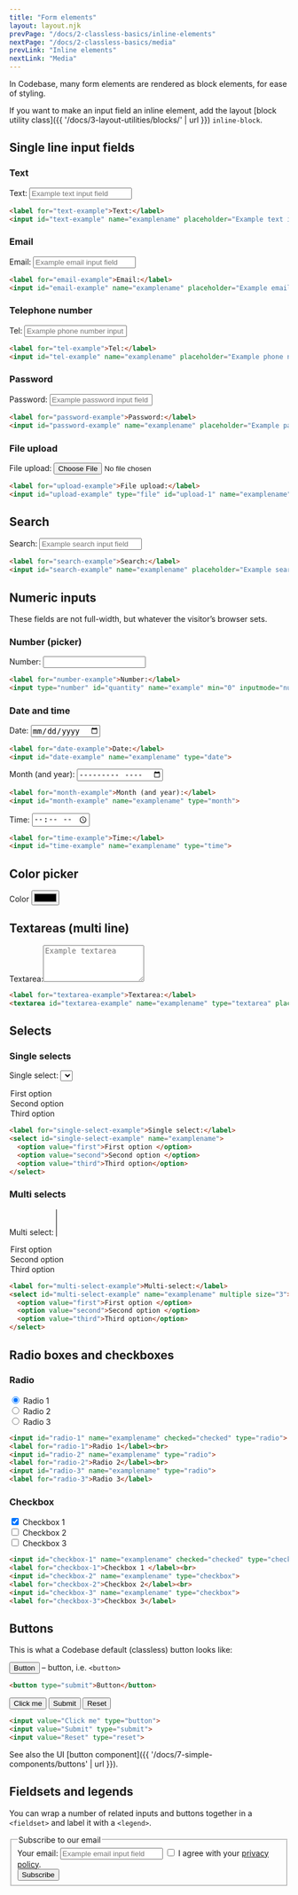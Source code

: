 ```yaml
---
title: "Form elements"
layout: layout.njk
prevPage: "/docs/2-classless-basics/inline-elements"
nextPage: "/docs/2-classless-basics/media"
prevLink: "Inline elements"
nextLink: "Media"
---
```


In Codebase, many form elements are rendered as block elements, for ease of styling.

If you want to make an input field an inline element, add the layout [block utility class]({{ '/docs/3-layout-utilities/blocks/' | url }}) `inline-block`.

## Single line input fields

### Text

<label for="text-example">Text:</label>
<input id="text-example" name="examplename" placeholder="Example text input field" type="text">

```html
<label for="text-example">Text:</label>
<input id="text-example" name="examplename" placeholder="Example text input field" type="text">
```

### Email

<label for="email-example">Email:</label>
<input id="email-example" name="examplename" placeholder="Example email input field" type="email">

```html
<label for="email-example">Email:</label>
<input id="email-example" name="examplename" placeholder="Example email input field" type="email">
```

### Telephone number

<label for="tel-example">Tel:</label>
<input id="tel-example" name="examplename" placeholder="Example phone number input field" type="tel">

```html
<label for="tel-example">Tel:</label>
<input id="tel-example" name="examplename" placeholder="Example phone number input field" type="tel">
```

### Password

<label for="password-example">Password:</label>
<input id="password-example" name="examplename" placeholder="Example password input field" type="password">

```html
<label for="password-example">Password:</label>
<input id="password-example" name="examplename" placeholder="Example password input field" type="password">
```

### File upload

<label for="upload-example">File upload:</label>
<input id="upload-example" type="file" id="upload-1" name="examplename" accept="image/png, image/jpeg">

```html
<label for="upload-example">File upload:</label>
<input id="upload-example" type="file" id="upload-1" name="examplename" accept="image/png, image/jpeg">
```

## Search

<label for="search-example">Search:</label>
<input id="search-example" name="examplename" placeholder="Example search input field" type="search">

```html
<label for="search-example">Search:</label>
<input id="search-example" name="examplename" placeholder="Example search input field" type="search">
```

## Numeric inputs

These fields are not full-width, but whatever the visitor’s browser sets.

### Number (picker)

<label for="number-example">Number:</label>
<input type="number" id="quantity" name="example" min="0" inputmode="numeric" pattern="\d*">

```html
<label for="number-example">Number:</label>
<input type="number" id="quantity" name="example" min="0" inputmode="numeric" pattern="\d*">
```

### Date and time

<label for="date-example">Date:</label>
<input id="date-example" name="examplename" type="date">

```html
<label for="date-example">Date:</label>
<input id="date-example" name="examplename" type="date">
```

<label for="month-example">Month (and year):</label>
<input id="month-example" name="examplename" type="month">

```html
<label for="month-example">Month (and year):</label>
<input id="month-example" name="examplename" type="month">
```

<label for="time-example">Time:</label>
<input id="time-example" name="examplename" type="time">

```html
<label for="time-example">Time:</label>
<input id="time-example" name="examplename" type="time">
```

## Color picker

<label for="color-example">Color</label>
<input type="color" id="color-example">

## Textareas (multi line)

<label for="textarea-example">Textarea:</label><textarea id="textarea-example" name="examplename" type="textarea" placeholder="Example textarea" rows="4"></textarea>

```html
<label for="textarea-example">Textarea:</label>
<textarea id="textarea-example" name="examplename" type="textarea" placeholder="Example textarea" rows="4"></textarea>
```

## Selects

### Single selects

<label for="single-select-example">Single select:</label>
<select id="single-select-example" name="examplename">
  <option value="first">First option </option>
  <option value="second">Second option </option>
  <option value="third">Third option</option>
</select>

```html
<label for="single-select-example">Single select:</label>
<select id="single-select-example" name="examplename">
  <option value="first">First option </option>
  <option value="second">Second option </option>
  <option value="third">Third option</option>
</select>
```

### Multi selects

<label for="multi-select-example">Multi select:</label>
<select id="multi-select-example" name="examplename" multiple size="3">
  <option value="first">First option </option>
  <option value="second">Second option </option>
  <option value="third">Third option</option>
</select>

```html
<label for="multi-select-example">Multi-select:</label>
<select id="multi-select-example" name="examplename" multiple size="3">
  <option value="first">First option </option>
  <option value="second">Second option </option>
  <option value="third">Third option</option>
</select>
```

## Radio boxes and checkboxes

### Radio

<form class="mb-3">
  <input id="radio-1" name="examplename" checked="checked" type="radio">
  <label for="radio-1">Radio 1</label><br>
  <input id="radio-2" name="examplename" type="radio">
  <label for="radio-2">Radio 2</label><br>
  <input id="radio-3" name="examplename" type="radio">
  <label for="radio-3">Radio 3</label>
</form>

```html
<input id="radio-1" name="examplename" checked="checked" type="radio">
<label for="radio-1">Radio 1</label><br>
<input id="radio-2" name="examplename" type="radio">
<label for="radio-2">Radio 2</label><br>
<input id="radio-3" name="examplename" type="radio">
<label for="radio-3">Radio 3</label>
```

### Checkbox

<form class="mb-3">
  <input id="checkbox-1" name="examplename" checked="checked" type="checkbox">
  <label for="checkbox-1">Checkbox 1 </label><br>
  <input id="checkbox-2" name="examplename" type="checkbox">
  <label for="checkbox-2">Checkbox 2</label><br>
  <input id="checkbox-3" name="examplename" type="checkbox">
  <label for="checkbox-3">Checkbox 3</label>
</form>

```html
<input id="checkbox-1" name="examplename" checked="checked" type="checkbox">
<label for="checkbox-1">Checkbox 1 </label><br>
<input id="checkbox-2" name="examplename" type="checkbox">
<label for="checkbox-2">Checkbox 2</label><br>
<input id="checkbox-3" name="examplename" type="checkbox">
<label for="checkbox-3">Checkbox 3</label>
```

## Buttons

This is what a Codebase default (classless) button looks like:

<button type="submit">Button</button> – button, i.e. `<button>`

```html
<button type="submit">Button</button>
```

<p>
  <input value="Click me" type="button">
  <input value="Submit" type="submit">
  <input value="Reset" type="reset">
</p>

```html
<input value="Click me" type="button">
<input value="Submit" type="submit">
<input value="Reset" type="reset">
```

See also the UI [button component]({{ '/docs/7-simple-components/buttons' | url }}).

## Fieldsets and legends

You can wrap a number of related inputs and buttons together in a `<fieldset>` and label it with a `<legend>`.

<form get="">
  <fieldset>
    <legend>Subscribe to our email</legend>
    <label for="email-example">Your email:</label>
    <input id="email-example" class="mb-1" name="examplename" placeholder="Example email input field" type="email">
    <input id="checkbox-terms" name="examplename" type="checkbox">
    <label for="checkbox-terms">I agree with your <a href="">privacy policy</a>.</label><br>
    <button type="submit" class="mt-1 btn-primary">Subscribe</button>
  </fieldset>
</form>